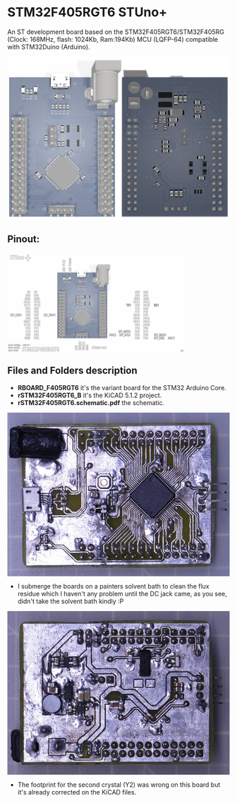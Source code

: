 # STM32F405RGT6 STUno+

An ST development board based on the STM32F405RGT6/STM32F405RG (Clock: 168MHz, flash: 1024Kb, Ram:194Kb) MCU (LQFP-64) compatible with STM32Duino (Arduino).

<img align="top" src="rSTM32F405RGT6.main.jpg" />

## Pinout:

<img align="top" width=80% src="rSTM32F405RGT6.pinout.jpg" />


## Files and Folders description

- **RBOARD_F405RGT6** it's the variant board for the STM32 Arduino Core.
- **rSTM32F405RGT6_B** it's the KiCAD 5.1.2 project.
- **rSTM32F405RGT6.schematic.pdf** the schematic.


<img align="top" src="rSTM32F405RGT6.front.jpg" />

* I submerge the boards on a painters solvent bath to clean the flux residue which I haven't any problem until the DC jack came, as you see, didn't take the solvent bath kindly :P



<img align="top" src="rSTM32F405RGT6.back.jpg" />

* The footprint for the second crystal (Y2) was wrong on this board but it's already corrected on the KiCAD files.
